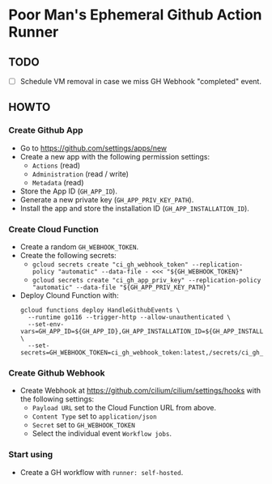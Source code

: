 # Poor Man's Ephemeral Github Action Runner

## TODO

- [ ] Schedule VM removal in case we miss GH Webhook "completed" event.

## HOWTO

### Create Github App

- Go to https://github.com/settings/apps/new
- Create a new app with the following permission settings:
    - `Actions` (read)
    - `Administration` (read / write)
    - `Metadata` (read)
- Store the App ID (`GH_APP_ID`).
- Generate a new private key (`GH_APP_PRIV_KEY_PATH`).
- Install the app and store the installation ID (`GH_APP_INSTALLATION_ID`).

### Create Cloud Function

- Create a random `GH_WEBHOOK_TOKEN`.
- Create the following secrets:
    - `gcloud secrets create "ci_gh_webhook_token" --replication-policy "automatic" --data-file - <<< "${GH_WEBHOOK_TOKEN}"`
    - `gcloud secrets create "ci_gh_app_priv_key" --replication-policy "automatic" --data-file "${GH_APP_PRIV_KEY_PATH}"`
- Deploy Clound Function with:
  ```
  gcloud functions deploy HandleGithubEvents \
    --runtime go116 --trigger-http --allow-unauthenticated \
    --set-env-vars=GH_APP_ID=${GH_APP_ID},GH_APP_INSTALLATION_ID=${GH_APP_INSTALLATION_ID},GH_REPO="cilium/cilium",GH_APP_PRIV_KEY_PATH=/secrets/ci_gh_app_priv_key \
    --set-secrets=GH_WEBHOOK_TOKEN=ci_gh_webhook_token:latest,/secrets/ci_gh_app_priv_key=ci_gh_app_priv_key:latest
  ```

### Create Github Webhook

- Create Webhook at https://github.com/cilium/cilium/settings/hooks with
  the following settings:
    - `Payload URL` set to the Cloud Function URL from above.
    - `Content Type` set to `application/json`
    - `Secret` set to `GH_WEBHOOK_TOKEN`
    - Select the individual event `Workflow jobs`.

### Start using

- Create a GH workflow with `runner: self-hosted`.
